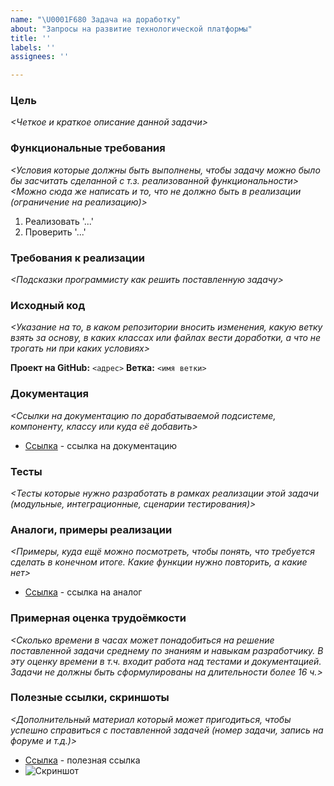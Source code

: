 ```yaml
---
name: "\U0001F680 Задача на доработку"
about: "Запросы на развитие технологической платформы"
title: ''
labels: ''
assignees: ''

---
```


### Цель
*<Четкое и краткое описание данной задачи>*

### Функциональные требования
*<Условия которые должны быть выполнены, чтобы задачу можно было бы засчитать сделанной с т.з. реализованной функциональности>
<Можно сюда же написать и то, что не должно быть в реализации (ограничение на реализацию)>*
1. Реализовать '...'
2. Проверить '...'

### Требования к реализации
*<Подсказки программисту как решить поставленную задачу>*

### Исходный код
*<Указание на то, в каком репозитории вносить изменения, какую ветку взять за основу, в каких классах или файлах вести доработки, а что не трогать ни при каких условиях>*

**Проект на GitHub:** `<адрес>`
**Ветка:** `<имя ветки>`

### Документация
*<Ссылки на документацию по дорабатываемой подсистеме, компоненту, классу или куда её добавить>*
 - [Ссылка](https://<адрес>.com) - ссылка на документацию

### Тесты
*<Тесты которые нужно разработать в рамках реализации этой задачи (модульные, интеграционные, сценарии тестирования)>*

### Аналоги, примеры реализации
*<Примеры, куда ещё можно посмотреть, чтобы понять, что требуется сделать в конечном итоге. Какие функции нужно повторить, а какие нет>*
 - [Ссылка](https://<адрес>.com) - ссылка на аналог

### Примерная оценка трудоёмкости
*<Сколько времени в часах может понадобиться на решение поставленной задачи среднему по знаниям и навыкам разработчику. В эту оценку времени в т.ч. входит работа над тестами и документацией. Задачи не должны быть сформулированы на длительности более 16 ч.>*

### Полезные ссылки, скриншоты
*<Дополнительный материал который может пригодиться, чтобы успешно справиться с поставленной задачей (номер задачи, запись на форуме и т.д.)>*
 - [Ссылка](https://<адрес>.com) - полезная ссылка
 - ![Скриншот]()
